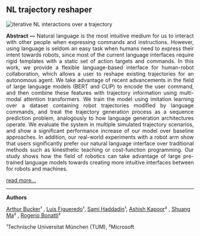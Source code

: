 
## NL trajectory reshaper


![iterative NL interactions over a trajectory](media/interactions.gif)

 
<div style="text-align: justify"><b>Abstract —</b> Natural language is the most intuitive medium for us to interact with other people when expressing commands and instructions. However, using language is seldom an easy task when humans need to express their intent towards robots, since most of the current language interfaces require rigid templates with a static set of action targets and commands. In this work, we provide a flexible language-based interface for human-robot collaboration, which allows a user to reshape existing trajectories for an autonomous agent. We take advantage of recent advancements in the field of large language models (BERT and CLIP) to encode the user command, and then combine these features with trajectory information using multi-modal attention transformers. We train the model using imitation learning over a dataset containing robot trajectories modified by language commands, and treat the trajectory generation process as a sequence prediction problem, analogously to how language generation architectures operate. We evaluate the system in multiple simulated trajectory scenarios, and show a significant performance increase of our model over baseline approaches. In addition, our real-world experiments with a robot arm show that users significantly prefer our natural language interface over traditional methods such as kinesthetic teaching or cost-function programming. Our study shows how the field of robotics can take advantage of large pre-trained language models towards creating more intuitive interfaces between for robots and machines.</div>


[read more...]()

---

**Authors**

[Arthur Bucker](https://scholar.google.de/citations?user=8cEgwaEAAAAJ)¹ , [Luis Figueredo](https://scholar.google.de/citations?user=ppZN58sAAAAJ)¹, [Sami Haddadin](https://scholar.google.de/citations?user=H1v0ztEAAAAJ)¹, [Ashish Kapoor](https://scholar.google.de/citations?user=4D1n8scAAAAJ)² , [Shuang Ma](https://scholar.google.de/citations?user=IHPRZuMAAAAJ)² , [Rogerio Bonatti](https://scholar.google.de/citations?user=WFgFAB8AAAAJ)²

¹Technische Universitat München (TUM),  ²Microsoft